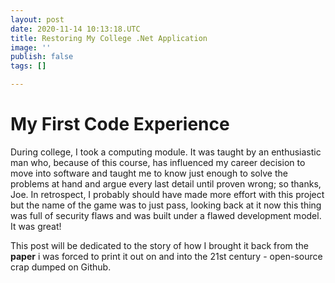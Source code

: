 ```yaml
---
layout: post
date: 2020-11-14 10:13:18.UTC
title: Restoring My College .Net Application
image: ''
publish: false
tags: []

---
```

# My First Code Experience

During college, I took a computing module. It was taught by an enthusiastic man who, because of this course, has influenced my career decision to move into software and taught me to know just enough to solve the problems at hand and argue every last detail until proven wrong; so thanks, Joe. In retrospect, I probably should have made more effort with this project but the name of the game was to just pass, looking back at it now this thing was full of security flaws and was built under a flawed development model. It was great!

This post will be dedicated to the story of how I brought it back from the **paper** i was forced to print it out on and into the 21st century - open-source crap dumped on Github.